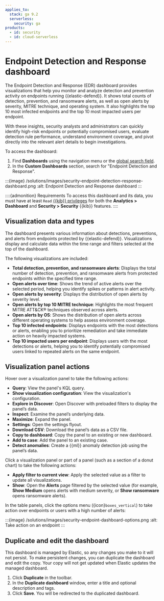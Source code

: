 ```yaml
---
applies_to:
  stack: ga 9.2
  serverless:
    security: ga
products:
  - id: security
  - id: cloud-serverless
---
```


# Endpoint Detection and Response dashboard

The Endpoint Detection and Response (EDR) dashboard provides visualizations that help you monitor and analyze detection and prevention activity on endpoints running {{elastic-defend}}. It shows total counts of detection, prevention, and ransomware alerts, as well as open alerts by severity, MITRE technique, and operating system. It also highlights the top 10 most infected endpoints and the top 10 most impacted users per endpoint.

With these insights, security analysts and administrators can quickly identify high-risk endpoints or potentially compromised users, evaluate detection rule performance, understand environment coverage, and pivot directly into the relevant alert details to begin investigations.

To access the dashboard:
1. Find **Dashboards** using the navigation menu or the [global search field](/explore-analyze/find-and-organize/find-apps-and-objects.md).
2. In the **Custom Dashboards** section, search for "Endpoint Detection and Response".

:::{image} /solutions/images/security-endpoint-detection-response-dashboard.png
:alt: Endpoint Detection and Response dashboard
:::

::::{admonition} Requirements
To access this dashboard and its data, you must have at least `Read` [{{kib}} privileges](/deploy-manage/users-roles/cluster-or-deployment-auth/kibana-role-management.md) for both the **Analytics > Dashboard** and **Security > Security** {{kib}} features.
::::

## Visualization data and types 

The dashboard presents various information about detections, preventions, and alerts from endpoints protected by {{elastic-defend}}. Visualizations display and calculate data within the time range and filters selected at the top of the dashboard.

The following visualizations are included:

* **Total detection, prevention, and ransomware alerts**: Displays the total number of detection, prevention, and ransomware alerts from protected endpoints within the specified time range.
* **Open alerts over time**: Shows the trend of active alerts over the selected period, helping you identify spikes or patterns in alert activity.
* **Open alerts by severity**: Displays the distribution of open alerts by severity level.
* **Open alerts by top 10 MITRE technique**: Highlights the most frequent MITRE ATT&CK® techniques observed across alerts.
* **Open alerts by OS**: Shows the distribution of open alerts across different operating systems to help assess environment coverage.
* **Top 10 infected endpoints**: Displays endpoints with the most detections or alerts, enabling you to prioritize remediation and take immediate action on heavily impacted systems.
* **Top 10 impacted users per endpoint**: Displays users with the most detections or alerts, helping you to identify potentially compromised users linked to repeated alerts on the same endpoint.

## Visualization panel actions 

Hover over a visualization panel to take the following actions:

* **Query**: View the panel's KQL query.
* **Show visualization configuration**: View the visualization's configuration.
* **Explore in Discover**: Open Discover with preloaded filters to display the panel’s data.
* **Inspect**: Examine the panel’s underlying data.
* **Maximize**: Expand the panel.
* **Settings**: Open the settings flyout.
* **Download CSV**: Download the panel’s data as a CSV file.
* **Copy to dashboard**: Copy the panel to an existing or new dashboard.
* **Add to case**: Add the panel to an existing case.
* **Detect anomalies**: Create a {{ml}} anomaly detection job using the panel’s data.

Click a visualization panel or part of a panel (such as a section of a donut chart) to take the following actions:

* **Apply filter to current view**: Apply the selected value as a filter to update all visualizations.
* **Show**: Open the **Alerts** page filtered by the selected value (for example, **Show Medium** opens alerts with medium severity, or **Show ransomware** opens ransomware alerts). 

In the table panels, click the options menu ({icon}`boxes_vertical`) to take action over endpoints or users with a high number of alerts:

:::{image} /solutions/images/security-endpoint-dashboard-options.png
:alt: Take action on an endpoint
:::

## Duplicate and edit the dashboard 

This dashboard is managed by Elastic, so any changes you make to it will not persist. To make persistent changes, you can duplicate the dashboard and edit the copy. Your copy will not get updated when Elastic updates the managed dashboard.

1. Click **Duplicate** in the toolbar.
2. In the **Duplicate dashboard** window, enter a title and optional description and tags.
3. Click **Save**. You will be redirected to the duplicated dashboard.

